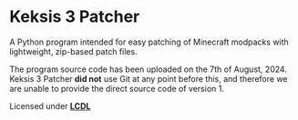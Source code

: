 # Keksis 3 Patcher
A Python program intended for easy patching of Minecraft modpacks with lightweight, zip-based patch files.

The program source code has been uploaded on the 7th of August, 2024. Keksis 3 Patcher **did not** use Git at any point before this, and therefore we are unable to provide the direct source code of version 1.

Licensed under **[LCDL](https://github.com/LOLCATZde/Keksis3Patcher/blob/main/LICENSE.md)**
